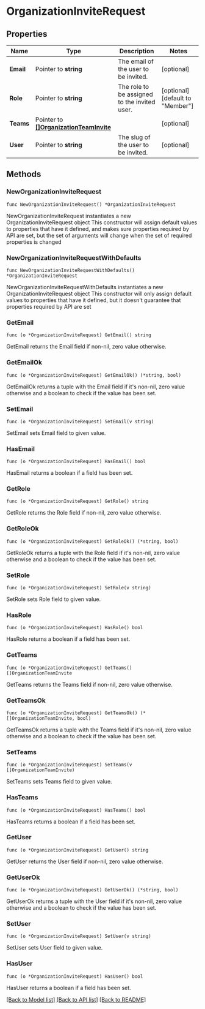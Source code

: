 # OrganizationInviteRequest

## Properties

Name | Type | Description | Notes
------------ | ------------- | ------------- | -------------
**Email** | Pointer to **string** | The email of the user to be invited. | [optional] 
**Role** | Pointer to **string** | The role to be assigned to the invited user. | [optional] [default to "Member"]
**Teams** | Pointer to [**[]OrganizationTeamInvite**](OrganizationTeamInvite.md) |  | [optional] 
**User** | Pointer to **string** | The slug of the user to be invited. | [optional] 

## Methods

### NewOrganizationInviteRequest

`func NewOrganizationInviteRequest() *OrganizationInviteRequest`

NewOrganizationInviteRequest instantiates a new OrganizationInviteRequest object
This constructor will assign default values to properties that have it defined,
and makes sure properties required by API are set, but the set of arguments
will change when the set of required properties is changed

### NewOrganizationInviteRequestWithDefaults

`func NewOrganizationInviteRequestWithDefaults() *OrganizationInviteRequest`

NewOrganizationInviteRequestWithDefaults instantiates a new OrganizationInviteRequest object
This constructor will only assign default values to properties that have it defined,
but it doesn't guarantee that properties required by API are set

### GetEmail

`func (o *OrganizationInviteRequest) GetEmail() string`

GetEmail returns the Email field if non-nil, zero value otherwise.

### GetEmailOk

`func (o *OrganizationInviteRequest) GetEmailOk() (*string, bool)`

GetEmailOk returns a tuple with the Email field if it's non-nil, zero value otherwise
and a boolean to check if the value has been set.

### SetEmail

`func (o *OrganizationInviteRequest) SetEmail(v string)`

SetEmail sets Email field to given value.

### HasEmail

`func (o *OrganizationInviteRequest) HasEmail() bool`

HasEmail returns a boolean if a field has been set.

### GetRole

`func (o *OrganizationInviteRequest) GetRole() string`

GetRole returns the Role field if non-nil, zero value otherwise.

### GetRoleOk

`func (o *OrganizationInviteRequest) GetRoleOk() (*string, bool)`

GetRoleOk returns a tuple with the Role field if it's non-nil, zero value otherwise
and a boolean to check if the value has been set.

### SetRole

`func (o *OrganizationInviteRequest) SetRole(v string)`

SetRole sets Role field to given value.

### HasRole

`func (o *OrganizationInviteRequest) HasRole() bool`

HasRole returns a boolean if a field has been set.

### GetTeams

`func (o *OrganizationInviteRequest) GetTeams() []OrganizationTeamInvite`

GetTeams returns the Teams field if non-nil, zero value otherwise.

### GetTeamsOk

`func (o *OrganizationInviteRequest) GetTeamsOk() (*[]OrganizationTeamInvite, bool)`

GetTeamsOk returns a tuple with the Teams field if it's non-nil, zero value otherwise
and a boolean to check if the value has been set.

### SetTeams

`func (o *OrganizationInviteRequest) SetTeams(v []OrganizationTeamInvite)`

SetTeams sets Teams field to given value.

### HasTeams

`func (o *OrganizationInviteRequest) HasTeams() bool`

HasTeams returns a boolean if a field has been set.

### GetUser

`func (o *OrganizationInviteRequest) GetUser() string`

GetUser returns the User field if non-nil, zero value otherwise.

### GetUserOk

`func (o *OrganizationInviteRequest) GetUserOk() (*string, bool)`

GetUserOk returns a tuple with the User field if it's non-nil, zero value otherwise
and a boolean to check if the value has been set.

### SetUser

`func (o *OrganizationInviteRequest) SetUser(v string)`

SetUser sets User field to given value.

### HasUser

`func (o *OrganizationInviteRequest) HasUser() bool`

HasUser returns a boolean if a field has been set.


[[Back to Model list]](../README.md#documentation-for-models) [[Back to API list]](../README.md#documentation-for-api-endpoints) [[Back to README]](../README.md)


